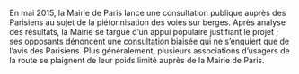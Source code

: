 En mai 2015, la Mairie de Paris lance une consultation publique auprès des Parisiens au sujet de la piétonnisation des voies sur berges. Après analyse des résultats, la Mairie se targue d’un appui populaire justifiant le projet ; ses opposants dénoncent une consultation biaisée qui ne s’enquiert que de l’avis des Parisiens. Plus généralement, plusieurs associations d’usagers de la route se plaignent de leur poids limité auprès de la Mairie de Paris.
